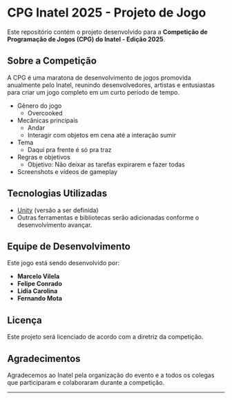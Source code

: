 # CPG Inatel 2025 - Projeto de Jogo

Este repositório contém o projeto desenvolvido para a **Competição de Programação de Jogos (CPG) do Inatel - Edição 2025**.

## Sobre a Competição
A CPG é uma maratona de desenvolvimento de jogos promovida anualmente pelo Inatel, reunindo desenvolvedores, artistas e entusiastas para criar um jogo completo em um curto período de tempo.

- Gênero do jogo
    - Overcooked
- Mecânicas principais
    - Andar
    - Interagir com objetos em cena até a interação sumir
- Tema
    - Daqui pra frente é só pra traz
- Regras e objetivos
    - Objetivo: Não deixar as tarefas expirarem e fazer todas
- Screenshots e vídeos de gameplay

## Tecnologias Utilizadas
- [Unity](https://unity.com/) (versão a ser definida)
- Outras ferramentas e bibliotecas serão adicionadas conforme o desenvolvimento avançar.

## Equipe de Desenvolvimento
Este jogo está sendo desenvolvido por:
- **Marcelo Vilela**
- **Felipe Conrado**
- **Lidia Carolina**
- **Fernando Mota**

## Licença
Este projeto será licenciado de acordo com a diretriz da competição.

## Agradecimentos
Agradecemos ao Inatel pela organização do evento e a todos os colegas que participaram e colaboraram durante a competição.

---